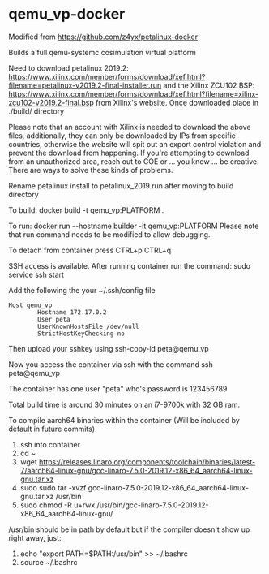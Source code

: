 # qemu_vp-docker

Modified from https://github.com/z4yx/petalinux-docker

Builds a full qemu-systemc cosimulation virtual platform

Need to download petalinux 2019.2: https://www.xilinx.com/member/forms/download/xef.html?filename=petalinux-v2019.2-final-installer.run
and the Xilinx ZCU102 BSP: https://www.xilinx.com/member/forms/download/xef.html?filename=xilinx-zcu102-v2019.2-final.bsp from Xilinx's website. 
Once downloaded place in ./build/ directory

Please note that an account with Xilinx is needed to download the above files, additionally, they can only be downloaded by IPs from specific countries, otherwise the website will spit out an export control violation and prevent the download from happening. If you're attempting to download from an unauthorized area, reach out to COE or ... you know ... be creative. There are ways to solve these kinds of problems. 

Rename petalinux install to petalinux_2019.run after moving to build directory

To build:
docker build -t qemu_vp:PLATFORM .

To run:
docker run --hostname builder -it qemu_vp:PLATFORM
Please note that run command needs to be modified to allow debugging. 

To detach from container press CTRL+p CTRL+q

SSH access is available. After running container run the command:
sudo service ssh start 

Add the following the your ~/.ssh/config file

	Host qemu_vp
        	Hostname 172.17.0.2
        	User peta
        	UserKnownHostsFile /dev/null
        	StrictHostKeyChecking no

Then upload your sshkey using ssh-copy-id peta@qemu_vp

Now you access the container via ssh with the command ssh peta@qemu_vp

The container has one user "peta" who's password is 123456789

Total build time is around 30 minutes on an i7-9700k with 32 GB ram. 

To compile aarch64 binaries within the container (Will be included by default in future commits)
1) ssh into container
2) cd ~
3) wget https://releases.linaro.org/components/toolchain/binaries/latest-7/aarch64-linux-gnu/gcc-linaro-7.5.0-2019.12-x86_64_aarch64-linux-gnu.tar.xz
4) sudo sudo tar -xvzf gcc-linaro-7.5.0-2019.12-x86_64_aarch64-linux-gnu.tar.xz /usr/bin
5) sudo chmod -R u+rwx /usr/bin/gcc-linaro-7.5.0-2019.12-x86_64_aarch64-linux-gnu/

/usr/bin should be in path by default but if the compiler doesn't show up right away, just:
1) echo "export PATH=\$PATH:/usr/bin" >> ~/.bashrc
2) source ~/.bashrc

